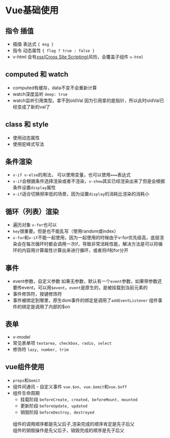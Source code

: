 # Vue基础使用

## 指令 插值
- 插值 表达式 `{ msg }`
- 指令 动态属性 `{ flag ? true : false }`
- v-html 会有[xss(Cross Site Scripting)](https://www.jianshu.com/p/4fcb4b411a66)风险，会覆盖子组件 `v-html`

## computed 和 watch
- computed有缓存，data不变不会重新计算
- watch深度监听 `deep: true`
- watch监听引用类型。拿不到oldVal 因为引用拿的是指针，所以此时oldVal已经变成了新的val了

## class 和 style
- 使用动态属性
- 使用驼峰式写法

## 条件渲染
- `v-if v-else`的用法， 可以使用变量，也可以使用`===`表达式
- `v-if`会根据条件选择渲染或者不渲染，`v-show`其实已经渲染出来了但是会根据条件设置`display`属性
- `v-if`适合切换频率低的场景，因为设置`display`的消耗比渲染的消耗小

## 循环（列表）渲染
- 遍历对象 `v-for`也可以
- `key`很重要。但是也不能乱写（使用random或index）
- `v-for`和`v-if`不能一起使用，因为一起使用的时候由于v-for优先级高，底层渲染会在每次循环时都会调用一次if，导致非常消耗性能，解决方法是可以将循环的内容用计算属性计算出来进行循环，或者将if和for分开

## 事件
- event参数，自定义参数 如果无参数，默认有一个`event`参数，如果带参数还要传event，可以用`$event`，`event`是原生的，是被挂载到当前元素的
- 事件修饰符，按键修饰符
- 事件被绑定到哪里，原生dom事件的绑定是调用了`addEventListener` 组件事件的绑定是调用了内部的$on 
  
## 表单
- v-model
- 常见表单项 `textarea, checkbox, radio, select`
- 修饰符 `lazy, number, trim`

## vue组件使用
- `props`和`$emit`
- 组件间通讯 - 自定义事件 `vue.$on`、`vue.$emit`和`vue.$off`
- 组件生命周期
  - 挂载阶段 `beforeCreate, created, beforeMount, mounted`
  - 更新阶段 `beforeUpdate, updated`
  - 销毁阶段 `beforeDestroy, destroyed`
  <br />
	组件的调用顺序都是先父后子,渲染完成的顺序肯定是先子后父<br />
  组件的销毁操作是先父后子，销毁完成的顺序是先子后父
